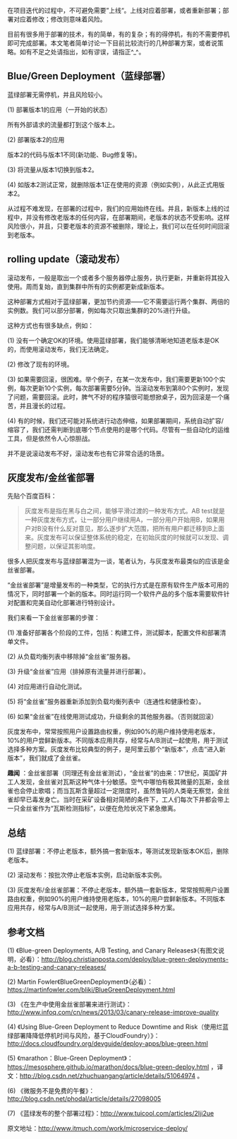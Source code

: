 在项目迭代的过程中，不可避免需要”上线“。上线对应着部署，或者重新部署；部署对应着修改；修改则意味着风险。

目前有很多用于部署的技术，有的简单，有的复杂；有的得停机，有的不需要停机即可完成部署。本文笔者简单讨论一下目前比较流行的几种部署方案，或者说策略。如有不足之处请指出，如有谬误，请指正^\_^。

## Blue/Green Deployment（蓝绿部署）

蓝绿部署无需停机，并且风险较小。

(1) 部署版本1的应用（一开始的状态）

所有外部请求的流量都打到这个版本上。

(2) 部署版本2的应用

版本2的代码与版本1不同(新功能、Bug修复等)。

(3) 将流量从版本1切换到版本2。

(4) 如版本2测试正常，就删除版本1正在使用的资源（例如实例），从此正式用版本2。

从过程不难发现，在部署的过程中，我们的应用始终在线。并且，新版本上线的过程中，并没有修改老版本的任何内容，在部署期间，老版本的状态不受影响。这样风险很小，并且，只要老版本的资源不被删除，理论上，我们可以在任何时间回滚到老版本。

## rolling update（滚动发布）

滚动发布，一般是取出一个或者多个服务器停止服务，执行更新，并重新将其投入使用。周而复始，直到集群中所有的实例都更新成新版本。

这种部署方式相对于蓝绿部署，更加节约资源——它不需要运行两个集群、两倍的实例数。我们可以部分部署，例如每次只取出集群的20%进行升级。

这种方式也有很多缺点，例如：

(1) 没有一个确定OK的环境。使用蓝绿部署，我们能够清晰地知道老版本是OK的，而使用滚动发布，我们无法确定。

(2) 修改了现有的环境。

(3) 如果需要回滚，很困难。举个例子，在某一次发布中，我们需要更新100个实例，每次更新10个实例，每次部署需要5分钟。当滚动发布到第80个实例时，发现了问题，需要回滚。此时，脾气不好的程序猿很可能想掀桌子，因为回滚是一个痛苦，并且漫长的过程。

(4) 有的时候，我们还可能对系统进行动态伸缩，如果部署期间，系统自动扩容/缩容了，我们还需判断到底哪个节点使用的是哪个代码。尽管有一些自动化的运维工具，但是依然令人心惊胆战。

并不是说滚动发布不好，滚动发布也有它非常合适的场景。

## 灰度发布/金丝雀部署

先贴个百度百科：

> 灰度发布是指在黑与白之间，能够平滑过渡的一种发布方式。AB test就是一种灰度发布方式，让一部分用户继续用A，一部分用户开始用B，如果用户对B没有什么反对意见，那么逐步扩大范围，把所有用户都迁移到B上面来。灰度发布可以保证整体系统的稳定，在初始灰度的时候就可以发现、调整问题，以保证其影响度。

很多人把灰度发布与蓝绿部署混为一谈，笔者认为，与灰度发布最类似的应该是金丝雀部署。

“金丝雀部署”是增量发布的一种类型，它的执行方式是在原有软件生产版本可用的情况下，同时部署一个新的版本。同时运行同一个软件产品的多个版本需要软件针对配置和完美自动化部署进行特别设计。

我们来看一下金丝雀部署的步骤：

(1) 准备好部署各个阶段的工件，包括：构建工件，测试脚本，配置文件和部署清单文件。

(2) 从负载均衡列表中移除掉“金丝雀”服务器。

(3) 升级“金丝雀”应用（排掉原有流量并进行部署）。

(4) 对应用进行自动化测试。

(5) 将“金丝雀”服务器重新添加到负载均衡列表中（连通性和健康检查）。

(6) 如果“金丝雀”在线使用测试成功，升级剩余的其他服务器。（否则就回滚）

灰度发布中，常常按照用户设置路由权重，例如90%的用户维持使用老版本，10%的用户尝鲜新版本。不同版本应用共存，经常与A/B测试一起使用，用于测试选择多种方案。灰度发布比较典型的例子，是阿里云那个“新版本”，点击“进入新版本”，我们就成了金丝雀。

**趣闻** ：金丝雀部署（同理还有金丝雀测试），“金丝雀”的由来：17世纪，英国矿井工人发现，金丝雀对瓦斯这种气体十分敏感。空气中哪怕有极其微量的瓦斯，金丝雀也会停止歌唱；而当瓦斯含量超过一定限度时，虽然鲁钝的人类毫无察觉，金丝雀却早已毒发身亡。当时在采矿设备相对简陋的条件下，工人们每次下井都会带上一只金丝雀作为“瓦斯检测指标”，以便在危险状况下紧急撤离。

## 总结

(1) 蓝绿部署：不停止老版本，额外搞一套新版本，等测试发现新版本OK后，删除老版本。

(2) 滚动发布：按批次停止老版本实例，启动新版本实例。

(3) 灰度发布/金丝雀部署：不停止老版本，额外搞一套新版本，常常按照用户设置路由权重，例如90%的用户维持使用老版本，10%的用户尝鲜新版本。不同版本应用共存，经常与A/B测试一起使用，用于测试选择多种方案。

## 参考文档

(1) 《Blue-green Deployments, A/B Testing, and Canary Releases》（有图文说明，必看）：http://blog.christianposta.com/deploy/blue-green-deployments-a-b-testing-and-canary-releases/

(2) Martin Fowler《BlueGreenDeployment》（必看）：https://martinfowler.com/bliki/BlueGreenDeployment.html

(3) 《在生产中使用金丝雀部署来进行测试》：http://www.infoq.com/cn/news/2013/03/canary-release-improve-quality

(4) 《Using Blue-Green Deployment to Reduce Downtime and Risk（使用烂蓝绿部署降降低停机时间与风险，基于CloudFoundry）》：http://docs.cloudfoundry.org/devguide/deploy-apps/blue-green.html

(5) 《marathon：Blue-Green Deployment》：https://mesosphere.github.io/marathon/docs/blue-green-deploy.html ，译文：http://blog.csdn.net/zhuchuangang/article/details/51064974 。

(6) 《微服务不是免费的午餐》：http://blog.csdn.net/phodal/article/details/27098005

(7) 《蓝绿发布的整个部署过程》：http://www.tuicool.com/articles/2Iji2ue

原文地址：http://www.itmuch.com/work/microservice-deploy/
